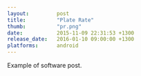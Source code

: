 ```yaml
---
layout: 		post
title:  		"Plate Rate"
thumb:			"pr.png"
date:   		2015-11-09 22:31:53 +1300
release_date: 	2016-01-10 09:00:00 +1300
platforms:		android
---
```

Example of software post.
